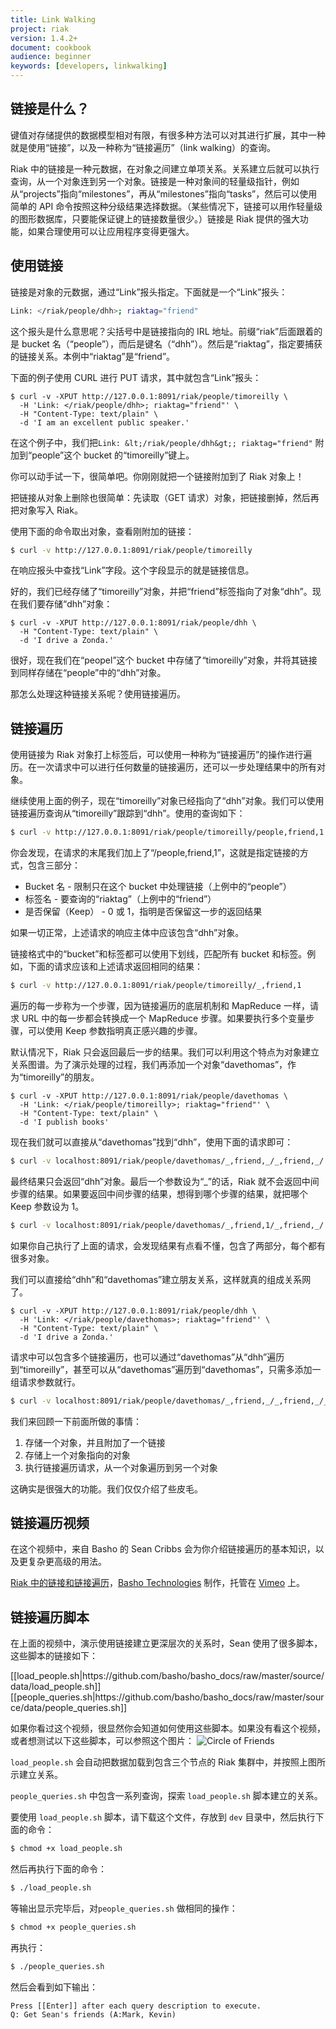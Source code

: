 ```yaml
---
title: Link Walking
project: riak
version: 1.4.2+
document: cookbook
audience: beginner
keywords: [developers, linkwalking]
---
```


## 链接是什么？

键值对存储提供的数据模型相对有限，有很多种方法可以对其进行扩展，其中一种就是使用“链接”，以及一种称为“链接遍历”（link walking）的查询。

Riak 中的链接是一种元数据，在对象之间建立单项关系。关系建立后就可以执行查询，从一个对象连到另一个对象。链接是一种对象间的轻量级指针，例如从“projects”指向“milestones”，再从“milestones”指向“tasks”，然后可以使用简单的 API 命令按照这种分级结果选择数据。（某些情况下，链接可以用作轻量级的图形数据库，只要能保证键上的链接数量很少。）链接是 Riak 提供的强大功能，如果合理使用可以让应用程序变得更强大。

## 使用链接

链接是对象的元数据，通过“Link”报头指定。下面就是一个“Link”报头：

```bash
Link: </riak/people/dhh>; riaktag="friend"
```

这个报头是什么意思呢？尖括号中是链接指向的 IRL 地址。前缀“riak”后面跟着的是 bucket 名（“people”），而后是键名（“dhh”）。然后是“riaktag”，指定要捕获的链接关系。本例中“riaktag”是“friend”。

下面的例子使用 CURL 进行 PUT 请求，其中就包含“Link”报头：

```
$ curl -v -XPUT http://127.0.0.1:8091/riak/people/timoreilly \
  -H 'Link: </riak/people/dhh>; riaktag="friend"' \
  -H "Content-Type: text/plain" \
  -d 'I am an excellent public speaker.'
```

在这个例子中，我们把`Link: &lt;/riak/people/dhh&gt;; riaktag="friend"` 附加到“people”这个 bucket 的“timoreilly”键上。

你可以动手试一下，很简单吧。你刚刚就把一个链接附加到了 Riak 对象上！

<div class="info">把链接从对象上删除也很简单：先读取（GET 请求）对象，把链接删掉，然后再把对象写入 Riak。</div>

使用下面的命令取出对象，查看刚附加的链接：

```bash
$ curl -v http://127.0.0.1:8091/riak/people/timoreilly
```

在响应报头中查找“Link”字段。这个字段显示的就是链接信息。

好的，我们已经存储了“timoreilly”对象，并把“friend”标签指向了对象“dhh”。现在我们要存储“dhh”对象：

```
$ curl -v -XPUT http://127.0.0.1:8091/riak/people/dhh \
  -H "Content-Type: text/plain" \
  -d 'I drive a Zonda.'
```

很好，现在我们在“peopel”这个 bucket 中存储了“timoreilly”对象，并将其链接到同样存储在“people”中的“dhh”对象。

那怎么处理这种链接关系呢？使用链接遍历。

## 链接遍历

使用链接为 Riak 对象打上标签后，可以使用一种称为“链接遍历”的操作进行遍历。在一次请求中可以进行任何数量的链接遍历，还可以一步处理结果中的所有对象。

继续使用上面的例子，现在“timoreilly”对象已经指向了“dhh”对象。我们可以使用链接遍历查询从“timoreilly”跟踪到“dhh”。使用的查询如下：

```bash
$ curl -v http://127.0.0.1:8091/riak/people/timoreilly/people,friend,1
```

你会发现，在请求的末尾我们加上了“/people,friend,1”，这就是指定链接的方式，包含三部分：

* Bucket 名 - 限制只在这个 bucket 中处理链接（上例中的“people”）
* 标签名 - 要查询的“riaktag”（上例中的“friend”）
* 是否保留（Keep） - 0 或 1，指明是否保留这一步的返回结果

如果一切正常，上述请求的响应主体中应该包含“dhh”对象。

链接格式中的“bucket”和标签都可以使用下划线，匹配所有 bucket 和标签。例如，下面的请求应该和上述请求返回相同的结果：

```bash
$ curl -v http://127.0.0.1:8091/riak/people/timoreilly/_,friend,1
```

遍历的每一步称为一个步骤，因为链接遍历的底层机制和 MapReduce 一样，请求 URL 中的每一步都会转换成一个 MapReduce 步骤。如果要执行多个变量步骤，可以使用 Keep 参数指明真正感兴趣的步骤。

默认情况下，Riak 只会返回最后一步的结果。我们可以利用这个特点为对象建立关系图谱。为了演示处理的过程，我们再添加一个对象“davethomas”，作为“timoreilly”的朋友。

```
$ curl -v -XPUT http://127.0.0.1:8091/riak/people/davethomas \
  -H 'Link: </riak/people/timoreilly>; riaktag="friend"' \
  -H "Content-Type: text/plain" \
  -d 'I publish books'
```

现在我们就可以直接从“davethomas”找到“dhh”，使用下面的请求即可：

```bash
$ curl -v localhost:8091/riak/people/davethomas/_,friend,_/_,friend,_/
```

最终结果只会返回“dhh”对象。最后一个参数设为“_”的话，Riak 就不会返回中间步骤的结果。如果要返回中间步骤的结果，想得到哪个步骤的结果，就把哪个 Keep 参数设为 1。

```bash
$ curl -v localhost:8091/riak/people/davethomas/_,friend,1/_,friend,_/
```

如果你自己执行了上面的请求，会发现结果有点看不懂，包含了两部分，每个都有很多对象。

我们可以直接给“dhh”和“davethomas”建立朋友关系，这样就真的组成关系网了。

```
$ curl -v -XPUT http://127.0.0.1:8091/riak/people/dhh \
  -H 'Link: </riak/people/davethomas>; riaktag="friend"' \
  -H "Content-Type: text/plain" \
  -d 'I drive a Zonda.'
```

请求中可以包含多个链接遍历，也可以通过“davethomas”从“dhh”遍历到“timoreilly”，甚至可以从“davethomas”遍历到“davethomas”，只需多添加一组请求参数就行。

```bash
$ curl -v localhost:8091/riak/people/davethomas/_,friend,_/_,friend,_/_,friend,_/
```

我们来回顾一下前面所做的事情：

1. 存储一个对象，并且附加了一个链接
2. 存储上一个对象指向的对象
3. 执行链接遍历请求，从一个对象遍历到另一个对象

这确实是很强大的功能。我们仅仅介绍了些皮毛。

## 链接遍历视频

在这个视频中，来自 Basho 的 Sean Cribbs 会为你介绍链接遍历的基本知识，以及更复杂更高级的用法。

<div style="display:none" class="iframe-video" id="http://player.vimeo.com/video/14563219"></div>

<p><a href="http://vimeo.com/14563219">Riak 中的链接和链接遍历</a>，<a href="http://vimeo.com/bashotech">Basho Technologies</a> 制作，托管在 <a href="http://vimeo.com">Vimeo</a> 上。</p>

## 链接遍历脚本

在上面的视频中，演示使用链接建立更深层次的关系时，Sean 使用了很多脚本，这些脚本的链接如下：

<dl>
<dt>[[load_people.sh|https://github.com/basho/basho_docs/raw/master/source/data/load_people.sh]]</dt>
<dt>[[people_queries.sh|https://github.com/basho/basho_docs/raw/master/source/data/people_queries.sh]]</dt>
</dl>

如果你看过这个视频，很显然你会知道如何使用这些脚本。如果没有看这个视频，或者想测试以下这些脚本，可以参照这个图片：
![Circle of Friends](/images/circle-of-friends.png)

`load_people.sh` 会自动把数据加载到包含三个节点的 Riak 集群中，并按照上图所示建立关系。

`people_queries.sh` 中包含一系列查询，探索 `load_people.sh` 脚本建立的关系。

要使用 `load_people.sh` 脚本，请下载这个文件，存放到 `dev` 目录中，然后执行下面的命令：

```bash
$ chmod +x load_people.sh
```

然后再执行下面的命令：

```bash
$ ./load_people.sh
```

等输出显示完毕后，对`people_queries.sh` 做相同的操作：

```bash
$ chmod +x people_queries.sh
```

再执行：

```bash
$ ./people_queries.sh
```

然后会看到如下输出：

```
Press [[Enter]] after each query description to execute.
Q: Get Sean's friends (A:Mark, Kevin)
```
